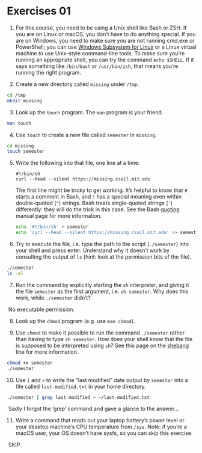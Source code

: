 # Exercises 01



1. For this course, you need to be using a Unix shell like Bash or ZSH. If you are on Linux or macOS, you don’t have to do anything special. If you are on Windows, you need to make sure you are not running cmd.exe or PowerShell; you can use [Windows Subsystem for Linux](https://docs.microsoft.com/en-us/windows/wsl/) or a Linux virtual machine to use Unix-style command-line tools. To make sure you’re running an appropriate shell, you can try the command `echo $SHELL`. If it says something like `/bin/bash` or `/usr/bin/zsh`, that means you’re running the right program.



2. Create a new directory called `missing` under `/tmp`.

```bash
cd /tmp
mkdir missing
```



3. Look up the `touch` program. The `man` program is your friend.

```bash
man touch
```



4. Use `touch` to create a new file called `semester` in `missing`.

```bash
cd missing
touch semester
```



5. Write the following into that file, one line at a time:

   ```
   #!/bin/sh
   curl --head --silent https://missing.csail.mit.edu
   ```

   The first line might be tricky to get working. It’s helpful to know that `#` starts a comment in Bash, and `!` has a special meaning even within double-quoted (`"`) strings. Bash treats single-quoted strings (`'`) differently: they will do the trick in this case. See the Bash [quoting](https://www.gnu.org/software/bash/manual/html_node/Quoting.html) manual page for more information.

   ```bash
   echo '#!/bin/sh' > semester
   echo 'curl --head --silent https://missing.csail.mit.edu' >> semester
   ```

   

6. Try to execute the file, i.e. type the path to the script (`./semester`) into your shell and press enter. Understand why it doesn’t work by consulting the output of `ls` (hint: look at the permission bits of the file).

```bash
./semester
ls -al
```



7. Run the command by explicitly starting the `sh` interpreter, and giving it the file `semester` as the first argument, i.e. `sh semester`. Why does this work, while `./semester` didn’t?

​	No executable permission.



8. Look up the `chmod` program (e.g. use `man chmod`).



9. Use `chmod` to make it possible to run the command `./semester` rather than having to type `sh semester`. How does your shell know that the file is supposed to be interpreted using `sh`? See this page on the [shebang](https://en.wikipedia.org/wiki/Shebang_(Unix)) line for more information.

```bash
chmod +x semester
./semester
```



10. Use `|` and `>` to write the “last modified” date output by `semester` into a file called `last-modified.txt` in your home directory.

```bash
./semester | grep last-modified > ~/last-modified.txt
```

​	Sadly I forgot the ‘grep’ command  and gave a glance to the answer… 



11. Write a command that reads out your laptop battery’s power level or your desktop machine’s CPU temperature from `/sys`. Note: if you’re a macOS user, your OS doesn’t have sysfs, so you can skip this exercise.

​	SKIP.
